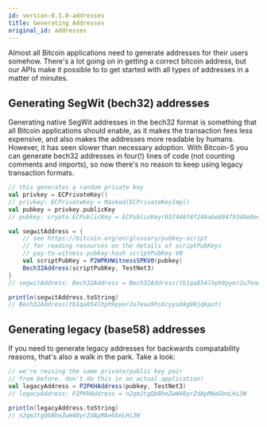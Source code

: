 ```yaml
---
id: version-0.3.0-addresses
title: Generating Addresses
original_id: addresses
---
```


Almost all Bitcoin applications need to generate addresses
for their users somehow. There's a lot going on in getting
a correct bitcoin address, but our APIs make it possible to
to get started with all types of addresses in a matter of
minutes.

## Generating SegWit (bech32) addresses

Generating native SegWit addresses in the bech32 format
is something that all Bitcoin applications should enable,
as it makes the transaction fees less expensive, and also
makes the addresses more readable by humans. However, it
has seen slower than necessary adoption. With Bitcoin-S
you can generate bech32 addresses in four(!) lines of code
(not counting comments and imports), so now there's no
reason to keep using legacy transaction formats.


```scala
// this generates a random private key
val privkey = ECPrivateKey()
// privkey: ECPrivateKey = Masked(ECPrivateKeyImpl)
val pubkey = privkey.publicKey
// pubkey: crypto.ECPublicKey = ECPublicKey(037448f4f246a6e89479348e0e43471b542f76184e1f51547d2471390d417e04e7)

val segwitAddress = {
    // see https://bitcoin.org/en/glossary/pubkey-script
    // for reading resources on the details of scriptPubKeys
    // pay-to-witness-pubkey-hash scriptPubKey V0
    val scriptPubKey = P2WPKHWitnessSPKV0(pubkey)
    Bech32Address(scriptPubKey, TestNet3)
}
// segwitAddress: Bech32Address = Bech32Address(tb1qa854lhph9pyer2u7eau9hs6cyyud4g08jqkput)

println(segwitAddress.toString)
// Bech32Address(tb1qa854lhph9pyer2u7eau9hs6cyyud4g08jqkput)
```

## Generating legacy (base58) addresses

If you need to generate legacy addresses for backwards
compatability reasons, that's also a walk in the park.
Take a look:

```scala
// we're reusing the same private/public key pair
// from before. don't do this in an actual application!
val legacyAddress = P2PKHAddress(pubkey, TestNet3)
// legacyAddress: P2PKHAddress = n2qmJtgQbBheZwW48yrZdApMAeGbnLHi3W

println(legacyAddress.toString)
// n2qmJtgQbBheZwW48yrZdApMAeGbnLHi3W
```
